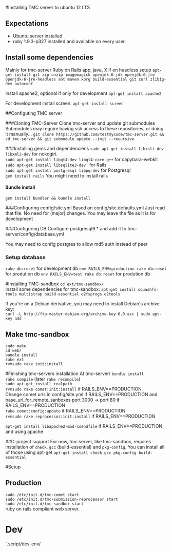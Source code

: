 #Installing TMC server to ubuntu 12 LTS
## Expectations
* Ubuntu server installed
* ruby 1.9.3-p327 installed and available on every user.

## Install some dependencies
Mainly for tmc-server Ruby on Rails app, java, X if on headless setup
`apt-get install git zip unzip imagemagick openjdk-6-jdk openjdk-6-jre openjdk-6-jre-headless ant maven xorg build-essential git curl zlib1g-dev autoconf`

Install apache2, optional if only for development
`apt-get install apache2`

For development install screen:
`apt-get install screen`

##Configuting TMC server

###Cloning TMC-Server
Clone tmc-server and update git submodules
Submodules may reguire having ssh access to these repositories, or doing it manually...
`git clone https://github.com/testmycode/tmc-server.git && cd tmc-server && git submodule update --init --recursive`

###Installing gems and dependenciens
 `sudo apt-get install libxslt-dev libxml2-dev` for nokogiri.  
`sudo apt-get install libqt4-dev libqt4-core g++` for capybara-webkit  
`sudo apt-get install libsqlite3-dev ` for Rails  
`sudo apt-get install postgresql libpq-dev` for Postgresql  
`gem install rails` You might need to install rails  

#### Bundle install
`gem install bundler && bundle install`  

###Configuring config/site.yml
Based on config/site.defaults.yml
Just read that file. No need for (major) changes. You may leave the file as it is for development

###Configuring DB
Configure postgresql9.* and add it to tmc-server/config/database.yml

You may need to config postgres to allow md5 auth instead of peer
### Setup database
`rake db:reset` for development db
`env RAILS_ENV=production rake db:reset` for prodution db
`env RAILS_ENV=test rake db:reset` for prodution db


#Installing TMC-sandbox
`cd ext/tmc-sandbox/`  
Install some dependencies for tmc-sandbox: 
`apt-get install squashfs-tools multistrap build-essential e2fsprogs e2tools`  

If you're on a Debian derivative, you may need to install Debian's archive key:  
`curl -L http://ftp-master.debian.org/archive-key-6.0.asc | sudo apt-key add -`  

## Make tmc-sandbox
`sudo make`  
`cd web/`  
`bundle install`  
`rake ext`  
`rvmsudo rake init:install`  


#Finishing tmc-servers installation
At tmc-server/  `bundle install`  
`rake compile` (later `rake recompile`)  
`sudo apt-get install realpath`  
`rvmsudo rake comet:init:install`  if RAILS_ENV==PRODUCTION  
Change comet urls in config/site.yml  if RAILS_ENV==PRODUCTION and base_url_for_remote_sanboxes port 3000 -> port 80 if RAILS_ENV==PRODUCTION  
`rake comet:config:update` if RAILS_ENV==PRODUCTION  
`rvmsudo rake reprocessor:init:install`  if RAILS_ENV==PRODUCTION  

`apt-get install libapache2-mod-xsendfile`  if RAILS_ENV==PRODUCTION and using apache  

##C-project support
For now, tmc server, like tmc-sandbox, requires installation of `check`, `gcc` (build-essential) and `pkg-config`. You can install all of those using apt-get
`apt-get install check gcc pkg-config build-essential`

#Setup
## Production
`sudo /etc/init.d/tmc-comet start`  
`sudo /etc/init.d/tmc-submission-reprocessor start`  
`sudo /etc/init.d/tmc-sandbox start`  
ruby on rails compliant web server.
# Dev
`.script/dev-env/